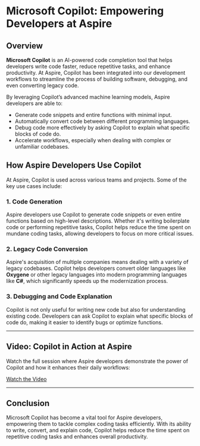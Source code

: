 # Microsoft Copilot: Empowering Developers at Aspire

## Overview
**Microsoft Copilot** is an AI-powered code completion tool that helps developers write code faster, reduce repetitive tasks, and enhance productivity. At Aspire, Copilot has been integrated into our development workflows to streamline the process of building software, debugging, and even converting legacy code.

By leveraging Copilot’s advanced machine learning models, Aspire developers are able to:
- Generate code snippets and entire functions with minimal input.
- Automatically convert code between different programming languages.
- Debug code more effectively by asking Copilot to explain what specific blocks of code do.
- Accelerate workflows, especially when dealing with complex or unfamiliar codebases.

## How Aspire Developers Use Copilot

At Aspire, Copilot is used across various teams and projects. Some of the key use cases include:

### 1. **Code Generation**
Aspire developers use Copilot to generate code snippets or even entire functions based on high-level descriptions. Whether it's writing boilerplate code or performing repetitive tasks, Copilot helps reduce the time spent on mundane coding tasks, allowing developers to focus on more critical issues.

### 2. **Legacy Code Conversion**
Aspire's acquisition of multiple companies means dealing with a variety of legacy codebases. Copilot helps developers convert older languages like **Oxygene** or other legacy languages into modern programming languages like **C#**, which significantly speeds up the modernization process.

### 3. **Debugging and Code Explanation**
Copilot is not only useful for writing new code but also for understanding existing code. Developers can ask Copilot to explain what specific blocks of code do, making it easier to identify bugs or optimize functions.

---

## Video: Copilot in Action at Aspire

Watch the full session where Aspire developers demonstrate the power of Copilot and how it enhances their daily workflows:

[Watch the Video](https://valsoftaspire-my.sharepoint.com/:v:/r/personal/andrey_safonov_aspiresoftware_com/Documents/Recordings/Copilot_%20For%20devs%20by%20devs-20240429_080105-Meeting%20Recording.mp4?csf=1&web=1&e=ydusHn&nav=eyJyZWZlcnJhbEluZm8iOnsicmVmZXJyYWxBcHAiOiJTdHJlYW1XZWJBcHAiLCJyZWZlcnJhbFZpZXciOiJTaGFyZURpYWxvZy1MaW5rIiwicmVmZXJyYWxBcHBQbGF0Zm9ybSI6IldlYiIsInJlZmVycmFsTW9kZSI6InZpZXcifX0%3D)

---

## Conclusion
Microsoft Copilot has become a vital tool for Aspire developers, empowering them to tackle complex coding tasks efficiently. With its ability to write, convert, and explain code, Copilot helps reduce the time spent on repetitive coding tasks and enhances overall productivity.